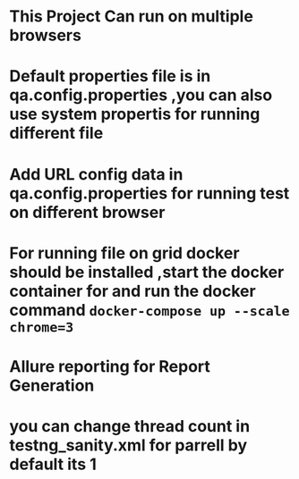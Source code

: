 #  This Project Can run on multiple browsers
#  Default properties file is in qa.config.properties ,you can also use system propertis for running different file
#  Add URL config data in qa.config.properties for running test on different browser
#  For running file on grid docker should be installed ,start the docker container for and run the docker command `docker-compose up --scale chrome=3`
#  Allure reporting for Report Generation
# you can change thread count in testng_sanity.xml for parrell by default its 1
